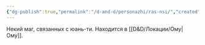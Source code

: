 ```yaml
---
{"dg-publish":true,"permalink":"/d-and-d/personazhi/ras-nsi/","created":"2024-03-25T22:00:15.887+03:00","updated":"2024-03-25T23:33:06.221+03:00"}
---
```



Некий маг, связанных с юань-ти.
Находится в [[D&D/Локации/Ому\|Ому]].